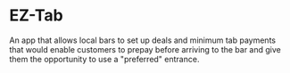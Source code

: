 EZ-Tab
======

An app that allows local bars to set up deals and minimum tab payments that would enable customers to prepay before arriving to the bar and give them the opportunity to use a "preferred" entrance.
